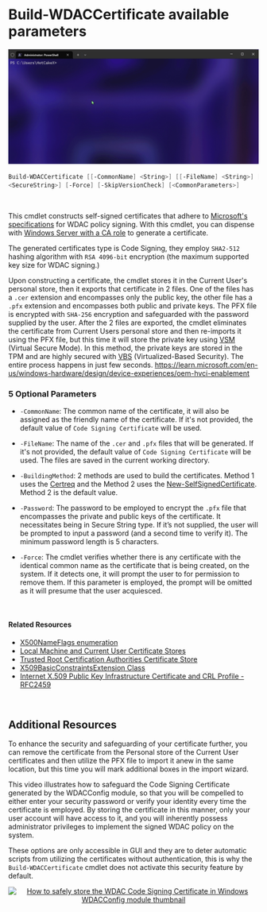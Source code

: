 # Build-WDACCertificate available parameters

![Build-WDACCertificate demo](https://raw.githubusercontent.com/HotCakeX/.github/main/Pictures/Wiki%20APNGs/Build-WDACCertificate/Build-WDACCertificate.gif)

```powershell
Build-WDACCertificate [[-CommonName] <String>] [[-FileName] <String>] [[-BuildingMethod] <String>] [[-Password]
<SecureString>] [-Force] [-SkipVersionCheck] [<CommonParameters>]
```

<br>

This cmdlet constructs self-signed certificates that adhere to [Microsoft's specifications](https://learn.microsoft.com/en-us/windows/security/application-security/application-control/windows-defender-application-control/deployment/use-signed-policies-to-protect-wdac-against-tampering) for WDAC policy signing. With this cmdlet, you can dispense with [Windows Server with a CA role](https://github.com/HotCakeX/Harden-Windows-Security/wiki/How-to-Create-and-Deploy-a-Signed-WDAC-Policy-Windows-Defender-Application-Control) to generate a certificate.

The generated certificates type is Code Signing, they employ `SHA2-512` hashing algorithm with `RSA 4096-bit` encryption (the maximum supported key size for WDAC signing.)

Upon constructing a certificate, the cmdlet stores it in the Current User's personal store, then it exports that certificate in 2 files. One of the files has a `.cer` extension and encompasses only the public key, the other file has a `.pfx` extension and encompasses both public and private keys. The PFX file is encrypted with `SHA-256` encryption and safeguarded with the password supplied by the user. After the 2 files are exported, the cmdlet eliminates the certificate from Current Users personal store and then re-imports it using the PFX file, but this time it will store the private key using [VSM](https://learn.microsoft.com/en-us/virtualization/hyper-v-on-windows/tlfs/vsm) (Virtual Secure Mode). In this method, the private keys are stored in the TPM and are highly secured with [VBS](https://learn.microsoft.com/en-us/windows-hardware/design/device-experiences/oem-vbs) (Virtualized-Based Security). The entire process happens in just few seconds.
https://learn.microsoft.com/en-us/windows-hardware/design/device-experiences/oem-hvci-enablement
<br>

### 5 Optional Parameters

* `-CommonName`: The common name of the certificate, it will also be assigned as the friendly name of the certificate. If it's not provided, the default value of `Code Signing Certificate` will be used.

* `-FileName`: The name of the `.cer` and `.pfx` files that will be generated. If it's not provided, the default value of `Code Signing Certificate` will be used. The files are saved in the current working directory.

* `-BuildingMethod`: 2 methods are used to build the certificates. Method 1 uses the [Certreq](https://learn.microsoft.com/en-us/windows-server/administration/windows-commands/certreq_1) and the Method 2 uses the [New-SelfSignedCertificate](https://learn.microsoft.com/en-us/powershell/module/pki/new-selfsignedcertificate). Method 2 is the default value.

* `-Password`: The password to be employed to encrypt the `.pfx` file that encompasses the private and public keys of the certificate. It necessitates being in Secure String type. If it’s not supplied, the user will be prompted to input a password (and a second time to verify it). The minimum password length is 5 characters.

* `-Force`: The cmdlet verifies whether there is any certificate with the identical common name as the certificate that is being created, on the system. If it detects one, it will prompt the user to for permission to remove them. If this parameter is employed, the prompt will be omitted as it will presume that the user acquiesced.

<br>

#### Related Resources

* [X500NameFlags enumeration](https://learn.microsoft.com/en-us/windows/win32/api/certenroll/ne-certenroll-x500nameflags?redirectedfrom=MSDN)
* [Local Machine and Current User Certificate Stores](https://learn.microsoft.com/en-us/windows-hardware/drivers/install/local-machine-and-current-user-certificate-stores)
* [Trusted Root Certification Authorities Certificate Store](https://learn.microsoft.com/en-us/windows-hardware/drivers/install/trusted-root-certification-authorities-certificate-store)
* [X509BasicConstraintsExtension Class](https://learn.microsoft.com/en-us/dotnet/api/system.security.cryptography.x509certificates.x509basicconstraintsextension)
* [Internet X.509 Public Key Infrastructure Certificate and CRL Profile - RFC2459](https://www.rfc-editor.org/rfc/rfc2459)

<br>

## Additional Resources

To enhance the security and safeguarding of your certificate further, you can remove the certificate from the Personal store of the Current User certificates and then utilize the PFX file to import it anew in the same location, but this time you will mark additional boxes in the import wizard.

This video illustrates how to safeguard the Code Signing Certificate generated by the WDACConfig module, so that you will be compelled to either enter your security password or verify your identity every time the certificate is employed. By storing the certificate in this manner, only your user account will have access to it, and you will inherently possess administrator privileges to implement the signed WDAC policy on the system.

These options are only accessible in GUI and they are to deter automatic scripts from utilizing the certificates without authentication, this is why the `Build-WDACCertificate` cmdlet does not activate this security feature by default.

<div align="center">
<a href="https://www.youtube.com/watch?v=nrRiAJt-_6E">
<img src="https://raw.githubusercontent.com/HotCakeX/.github/main/Pictures/Gifs/How%20to%20safely%20store%20the%20WDAC%20Code%20Signing%20Certificate%20in%20Windows%20-%20WDACConfig%20module%20thumbnail.gif" alt="How to safely store the WDAC Code Signing Certificate in Windows WDACConfig module thumbnail" width="700">
</a>
</div>

<br>

